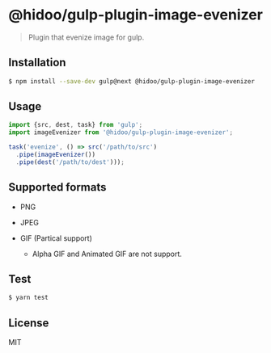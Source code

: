 # @hidoo/gulp-plugin-image-evenizer

> Plugin that evenize image for gulp.

## Installation

```sh
$ npm install --save-dev gulp@next @hidoo/gulp-plugin-image-evenizer
```

## Usage

```js
import {src, dest, task} from 'gulp';
import imageEvenizer from '@hidoo/gulp-plugin-image-evenizer';

task('evenize', () => src('/path/to/src')
  .pipe(imageEvenizer())
  .pipe(dest('/path/to/dest')));
```

## Supported formats

+ PNG
+ JPEG
+ GIF (Partical support)

  + Alpha GIF and Animated GIF are not support.

## Test

```sh
$ yarn test
```

## License

MIT
